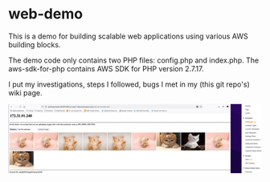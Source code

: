 # web-demo
This is a demo for building scalable web applications using various AWS building blocks.

The demo code only contains two PHP files: config.php and index.php. The aws-sdk-for-php contains AWS SDK for PHP version 2.7.17.

I put my investigations, steps I followed, bugs I met in my (this git repo's) wiki page.

![readme_image](https://github.com/CorrineTan/web-demo/blob/master/read_me/image.png)
